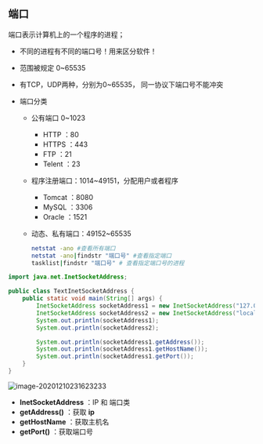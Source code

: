 ## 端口

端口表示计算机上的一个程序的进程；

- 不同的进程有不同的端口号！用来区分软件！

- 范围被规定 0~65535

- 有TCP，UDP两种，分别为0~65535， 同一协议下端口号不能冲突

- 端口分类

    - 公有端口 0~1023

        - HTTP ：80
        - HTTPS ：443
        - FTP ：21
        - Telent ：23

    - 程序注册端口：1014~49151，分配用户或者程序

        - Tomcat ：8080
        - MySQL ：3306
        - Oracle ：1521

    - 动态、私有端口：49152~65535

        ```bash
        netstat -ano #查看所有端口
        netstat -ano|findstr "端口号" #查看指定端口
        tasklist|findstr "端口号" # 查看指定端口号的进程
        ```



```java
import java.net.InetSocketAddress;

public class TextInetSocketAddress {
    public static void main(String[] args) {
        InetSocketAddress socketAddress1 = new InetSocketAddress("127.0.0.1", 8080);
        InetSocketAddress socketAddress2 = new InetSocketAddress("localhost", 8080);
        System.out.println(socketAddress1);
        System.out.println(socketAddress2);

        System.out.println(socketAddress1.getAddress());
        System.out.println(socketAddress1.getHostName());
        System.out.println(socketAddress1.getPort());
    }
}
```

![image-20201210231623233](https://img2020.cnblogs.com/blog/2213660/202012/2213660-20201210231623928-1960788647.png)

- **InetSocketAddress** ：IP 和 端口类
- **getAddress()** ：获取 **ip** 
- **getHostName** ：获取主机名
- **getPort()** ：获取端口号